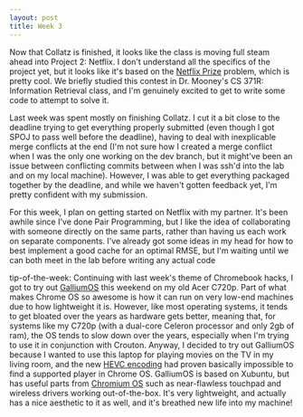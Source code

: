```yaml
---
layout: post
title: Week 3
---
```


Now that Collatz is finished, it looks like the class is moving full steam ahead into Project 2: Netflix. I don't understand all the specifics of the project yet, but it looks like it's based on the [Netflix Prize](https://en.wikipedia.org/wiki/Netflix_Prize) problem, which is pretty cool. We briefly studied this contest in Dr. Mooney's CS 371R: Information Retrieval class, and I'm genuinely excited to get to write some code to attempt to solve it.

Last week was spent mostly on finishing Collatz. I cut it a bit close to the deadline trying to get everything properly submitted (even though I got SPOJ to pass well before the deadline), having to deal with inexplicable merge conflicts at the end (I'm not sure how I created a merge conflict when I was the only one working on the dev branch, but it might've been an issue between conflicting commits between when I was ssh'd into the lab and on my local machine). However, I was able to get everything packaged together by the deadline, and while we haven't gotten feedback yet, I'm pretty confident with my submission.

For this week, I plan on getting started on Netflix with my partner. It's been awhile since I've done Pair Programming, but I like the idea of collaborating with someone directly on the same parts, rather than having us each work on separate components. I've already got some ideas in my head for how to best implement a good cache for an optimal RMSE, but I'm waiting until we can both meet in the lab before writing any actual code 

tip-of-the-week: 
Continuing with last week's theme of Chromebook hacks, I got to try out [GalliumOS](https://galliumos.org/) this weekend on my old Acer C720p. Part of what makes Chrome OS so awesome is how it can run on very low-end machines due to how lightweight it is. However, like most operating systems, it tends to get bloated over the years as hardware gets better, meaning that, for systems like my C720p (with a dual-core Celeron processor and only 2gb of ram), the OS tends to slow down over the years, especially when I'm trying to use it in conjunction with Crouton. Anyway, I decided to try out GalliumOS because I wanted to use this laptop for playing movies on the TV in my living room, and the new [HEVC encoding](https://en.wikipedia.org/wiki/High_Efficiency_Video_Coding) had proven basically impossible to find a supported player in Chrome OS. GalliumOS is based on Xubuntu, but has useful parts from [Chromium OS](https://www.chromium.org/chromium-os) such as near-flawless touchpad and wireless drivers working out-of-the-box. It's very lightweight, and actually has a nice aesthetic to it as well, and it's breathed new life into my machine!
